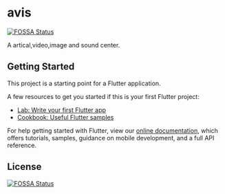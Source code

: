 # avis
[![FOSSA Status](https://app.fossa.io/api/projects/git%2Bgithub.com%2Ffeilongfl%2FAVIS.svg?type=shield)](https://app.fossa.io/projects/git%2Bgithub.com%2Ffeilongfl%2FAVIS?ref=badge_shield)


A artical,video,image and sound center.

## Getting Started

This project is a starting point for a Flutter application.

A few resources to get you started if this is your first Flutter project:

- [Lab: Write your first Flutter app](https://flutter.io/docs/get-started/codelab)
- [Cookbook: Useful Flutter samples](https://flutter.io/docs/cookbook)

For help getting started with Flutter, view our 
[online documentation](https://flutter.io/docs), which offers tutorials, 
samples, guidance on mobile development, and a full API reference.


## License
[![FOSSA Status](https://app.fossa.io/api/projects/git%2Bgithub.com%2Ffeilongfl%2FAVIS.svg?type=large)](https://app.fossa.io/projects/git%2Bgithub.com%2Ffeilongfl%2FAVIS?ref=badge_large)